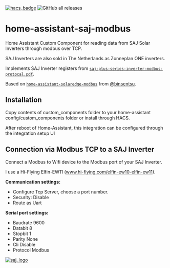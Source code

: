[![hacs_badge](https://img.shields.io/badge/HACS-Custom-orange.svg)](https://github.com/custom-components/hacs) ![GitHub all releases](https://img.shields.io/github/downloads/aex351/home-assistant-neerslag-card/total)
# home-assistant-saj-modbus
Home Assistant Custom Component for reading data from SAJ Solar Inverters through modbus over TCP.

SAJ Inverters are also sold in The Netherlands as Zonneplan ONE inverters.

Implements SAJ Inverter registers from [`saj-plus-series-inverter-modbus-protocal.pdf`](https://github.com/wimb0/home-assistant-saj-modbus/blob/main/saj-plus-series-inverter-modbus-protocal.pdf).

Based on [`home-assistant-solaredge-modbus`](https://github.com/binsentsu/home-assistant-solaredge-modbus) from [@binsentsu](https://github.com/binsentsu).

## Installation
Copy contents of custom_components folder to your home-assistant config/custom_components folder or install through HACS.

After reboot of Home-Assistant, this integration can be configured through the integration setup UI

## Connection via Modbus TCP to a SAJ Inverter
Connect a Modbus to Wifi device to the Modbus port of your SAJ Inverter.

I use a Hi-Flying Elfin-EW11 (www.hi-flying.com/elfin-ew10-elfin-ew11).

**Communication settings:**
* Configure Tcp Server, choose a port number.
* Security: Disable
* Route as Uart

**Serial port settings:**
* Baudrate 9600
* Databit 8
* Stopbit 1
* Parity None
* Cli Disable
* Protocol Modbus

[![saj_logo](https://github.com/wimb0/home-assistant-saj-modbus/blob/main/images/saj_modbus/logo.png)](https://www.saj-electric.com/)

